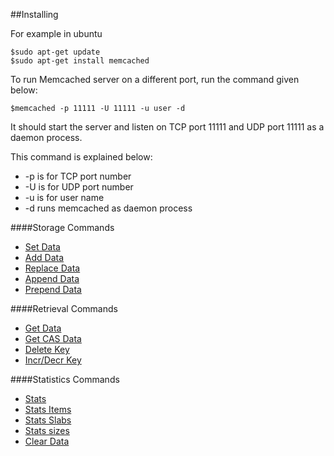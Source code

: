 ##Installing

For example in ubuntu
```
$sudo apt-get update
$sudo apt-get install memcached
```

To run Memcached server on a different port, run the command given below:
```
$memcached -p 11111 -U 11111 -u user -d
```
It should start the server and listen on TCP port 11111 and UDP port 11111 as a daemon process.

This command is explained below:
* -p is for TCP port number
* -U is for UDP port number
* -u is for user name
* -d runs memcached as daemon process

####Storage Commands

* [Set Data](mem-set-data.md)
* [Add Data](mem-add-data.md)
* [Replace Data](mem-replace-data.md)
* [Append Data](mem-append-data.md)
* [Prepend Data](mem-prepend-data.md)

####Retrieval Commands

* [Get Data](mem-get-data.md)
* [Get CAS Data](mem-get-cas-data.md)
* [Delete Key](mem-delete-key.md)
* [Incr/Decr Key](mem-incr-desr-key.md)

####Statistics Commands

* [Stats](mem-stats.md)
* [Stats Items](mem-stats.md#Items)
* [Stats Slabs](mem-stats.md#Slabs)
* [Stats sizes](mem-stats.md#Sizes)
* [Clear Data](mem-stats.md#Clear)